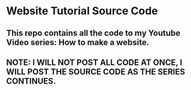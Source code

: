 # Website Tutorial Source Code
This repo contains all the code to my Youtube Video series: How to make a website.
---
## NOTE: I WILL NOT POST ALL CODE AT ONCE, I WILL POST THE SOURCE CODE AS THE SERIES CONTINUES.
